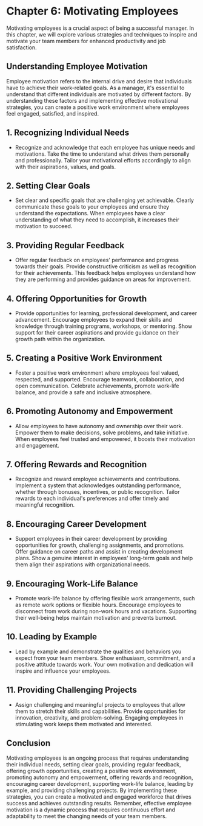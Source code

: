Chapter 6: Motivating Employees
===============================

Motivating employees is a crucial aspect of being a successful manager. In this chapter, we will explore various strategies and techniques to inspire and motivate your team members for enhanced productivity and job satisfaction.

**Understanding Employee Motivation**
-------------------------------------

Employee motivation refers to the internal drive and desire that individuals have to achieve their work-related goals. As a manager, it's essential to understand that different individuals are motivated by different factors. By understanding these factors and implementing effective motivational strategies, you can create a positive work environment where employees feel engaged, satisfied, and inspired.

**1. Recognizing Individual Needs**
-----------------------------------

* Recognize and acknowledge that each employee has unique needs and motivations. Take the time to understand what drives them personally and professionally. Tailor your motivational efforts accordingly to align with their aspirations, values, and goals.

**2. Setting Clear Goals**
--------------------------

* Set clear and specific goals that are challenging yet achievable. Clearly communicate these goals to your employees and ensure they understand the expectations. When employees have a clear understanding of what they need to accomplish, it increases their motivation to succeed.

**3. Providing Regular Feedback**
---------------------------------

* Offer regular feedback on employees' performance and progress towards their goals. Provide constructive criticism as well as recognition for their achievements. This feedback helps employees understand how they are performing and provides guidance on areas for improvement.

**4. Offering Opportunities for Growth**
----------------------------------------

* Provide opportunities for learning, professional development, and career advancement. Encourage employees to expand their skills and knowledge through training programs, workshops, or mentoring. Show support for their career aspirations and provide guidance on their growth path within the organization.

**5. Creating a Positive Work Environment**
-------------------------------------------

* Foster a positive work environment where employees feel valued, respected, and supported. Encourage teamwork, collaboration, and open communication. Celebrate achievements, promote work-life balance, and provide a safe and inclusive atmosphere.

**6. Promoting Autonomy and Empowerment**
-----------------------------------------

* Allow employees to have autonomy and ownership over their work. Empower them to make decisions, solve problems, and take initiative. When employees feel trusted and empowered, it boosts their motivation and engagement.

**7. Offering Rewards and Recognition**
---------------------------------------

* Recognize and reward employee achievements and contributions. Implement a system that acknowledges outstanding performance, whether through bonuses, incentives, or public recognition. Tailor rewards to each individual's preferences and offer timely and meaningful recognition.

**8. Encouraging Career Development**
-------------------------------------

* Support employees in their career development by providing opportunities for growth, challenging assignments, and promotions. Offer guidance on career paths and assist in creating development plans. Show a genuine interest in employees' long-term goals and help them align their aspirations with organizational needs.

**9. Encouraging Work-Life Balance**
------------------------------------

* Promote work-life balance by offering flexible work arrangements, such as remote work options or flexible hours. Encourage employees to disconnect from work during non-work hours and vacations. Supporting their well-being helps maintain motivation and prevents burnout.

**10. Leading by Example**
--------------------------

* Lead by example and demonstrate the qualities and behaviors you expect from your team members. Show enthusiasm, commitment, and a positive attitude towards work. Your own motivation and dedication will inspire and influence your employees.

**11. Providing Challenging Projects**
--------------------------------------

* Assign challenging and meaningful projects to employees that allow them to stretch their skills and capabilities. Provide opportunities for innovation, creativity, and problem-solving. Engaging employees in stimulating work keeps them motivated and interested.

**Conclusion**
--------------

Motivating employees is an ongoing process that requires understanding their individual needs, setting clear goals, providing regular feedback, offering growth opportunities, creating a positive work environment, promoting autonomy and empowerment, offering rewards and recognition, encouraging career development, supporting work-life balance, leading by example, and providing challenging projects. By implementing these strategies, you can create a motivated and engaged workforce that drives success and achieves outstanding results. Remember, effective employee motivation is a dynamic process that requires continuous effort and adaptability to meet the changing needs of your team members.
